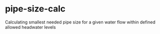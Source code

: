 # pipe-size-calc
Calculating smallest needed pipe size for a given water flow within defined allowed headwater levels
